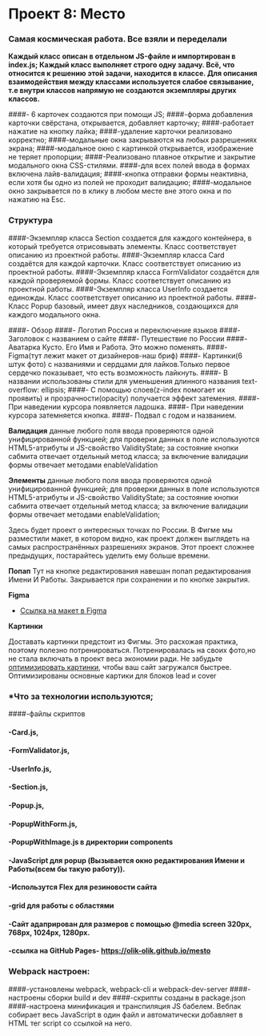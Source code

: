 # Проект 8: Место
### Самая космическая работа. Все взяли и переделали
**Каждый класс описан в отдельном JS-файле и импортирован в index.js;
Каждый класс выполняет строго одну задачу. Всё, что относится к решению этой задачи, находится в классе.
Для описания взаимодействия между классами используется слабое связывание, т.е внутри классов напрямую не создаются экземпляры других классов.**

####- 6 карточек создаются при помощи JS;
####-форма добавления карточки свёрстана, открывается, добавляет карточку;
####-работает нажатие на кнопку лайка;
####-удаление карточки реализовано корректно;
####-модальные окна закрываются на любых разрешениях экрана;
####-модальное окно с картинкой открывается, изображение не теряет пропорции;
####-Реализовано плавное открытие и закрытие модального окна CSS-стилями.
####-для всех полей ввода в формах включена лайв-валидация;
####-кнопка отправки формы неактивна, если хотя бы одно из полей не проходит валидацию;
####-модальное окно закрывается по в клику в любом месте вне этого окна и по нажатию на Esc.

### Структура 

####-Экземпляр класса Section создается для каждого контейнера, в который требуется отрисовывать элементы. Класс соответствует описанию из проектной работы.
####-Экземпляр класса Card создаётся для каждой карточки. Класс соответствует описанию из проектной работы.
####-Экземпляр класса FormValidator создаётся для каждой проверяемой формы. Класс соответствует описанию из проектной работы.
####-Экземпляр класса UserInfo создается единожды. Класс соответствует описанию из проектной работы.
####-Класс Popup базовый, имеет двух наследников, создающихся для каждого модального окна.

####- Обзор
####- Логотип Россия и переключение языков
####- Заголовок с названием о сайте
####- Путешествие по России
####- Аватарка Кусто. Его Имя и Работа. Это можно поменять.
####- Figma(тут лежит макет от дизайнеров-наш бриф)
####- Картинки(6 штук фото) с названиями и сердцами для лайков.Только первое сердечко показывает, что есть возможность лайкнуть.
####- В названии использованы стили для уменьшения длинного названия text-overflow: ellipsis;
####- С помощью слоев(z-index помогает их проявить) и прозрачности(opacity) получается эффект затемения.
####- При наведении курсора появляется ладошка.
####- При наведении курсора затемняется кнопка.
####- Подвал с годом и названием.

**Валидация**
данные любого поля ввода проверяются одной унифицированной функцией;
для проверки данных в поле используются HTML5-атрибуты и JS-свойство ValidityState;
за состояние кнопки сабмита отвечает отдельный метод класса;
за включение валидации формы отвечает методами enableValidation

**Элементы**
данные любого поля ввода проверяются одной унифицированной функцией;
для проверки данных в поле используются HTML5-атрибуты и JS-свойство ValidityState;
за состояние кнопки сабмита отвечает отдельный метод класса;
за включение валидации формы отвечает методами enableValidation;

Здесь будет проект о интересных точках по России. В Фигме мы разместили макет, в котором видно, как проект должен
выглядеть на самых распространённых разрешениях экранов. Этот проект сложнее предыдущих, постарайтесь уделить ему больше
времени.

**Попап**
Тут на кнопке редактирования навешан попап редактирования Имени И Работы. Закрывается при сохранении и по кнопке
закрытия.

**Figma**

* [Ссылка на макет в Figma](https://www.figma.com/file/2cn9N9jSkmxD84oJik7xL7/JavaScript.-Sprint-4?node-id=0%3A1)

**Картинки**

Доставать картинки предстоит из Фигмы. Это расхожая практика, поэтому полезно потренироваться. Потренировалась на своих
фото,но не стала включать в проект веса экономии ради. Не забудьте [оптимизировать картинки](https://tinypng.com/),
чтобы ваш сайт загружался быстрее. Оптимизированы основные картики для блоков lead и cover

### *Что за технологии используются;

####-файлы скриптов 
#### -Card.js,
#### -FormValidator.js,
#### -UserInfo.js,
#### -Section.js, 
#### -Popup.js,
#### -PopupWithForm.js,
#### -PopupWithImage.js в директории components

#### -JavaScript для popup (Вызывается окно редактирования Имени и Работы(всем бы такую работу)).
#### -Использутся Flex для резиновости сайта
#### -grid для работы с областями
#### -Сайт адаприрован для размеров с помощью @media screen 320px, 768px, 1024px, 1280px.
#### -ссылка на GitHub Pages- https://olik-olik.github.io/mesto

### Webpack настроен:
####-установлены webpack, webpack-cli и webpack-dev-server
####-настроены сборки build и dev
####-скрипты созданы в package.json
####-настроена минификация и транспиляция JS бабелем. Вебпак собирает весь JavaScript в один файл и автоматически добавляет в HTML тег script со ссылкой на него.
